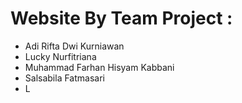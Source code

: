 # Website By Team Project :

<ul>
  <li>Adi Rifta Dwi Kurniawan</li>
  <li>Lucky Nurfitriana</li>
  <li>Muhammad Farhan Hisyam Kabbani</li>
  <li>Salsabila Fatmasari</li>
  <li>L</li>
</ul>
